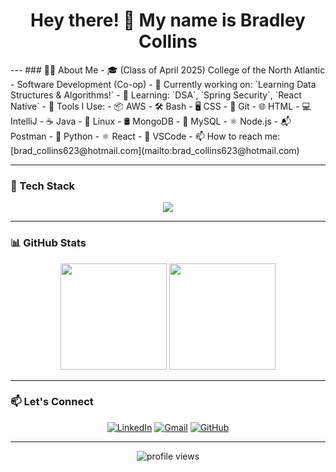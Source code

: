 <h1 align="center">Hey there! 👋 My name is Bradley Collins</h1>
---
### 👨‍💻 About Me
- 🎓 (Class of April 2025) College of the North Atlantic - Software Development (Co-op)
- 💼 Currently working on: `Learning Data Structures & Algorithms!`
- 🧠 Learning: `DSA`, `Spring Security`, `React Native`
- 🧰 Tools I Use:
    - 📦 AWS
    - 🛠️ Bash
    - 🖥️ CSS
    - 🐘 Git
    - 🌐 HTML
    - 💻 IntelliJ
    - ☕ Java
    - 🐧 Linux
    - 🛢️ MongoDB
    - 🐬 MySQL
    - ⚛️ Node.js
    - 📬 Postman
    - 🐍 Python
    - ⚛️ React
    - 🔧 VSCode
- 📫 How to reach me: [brad_collins623@hotmail.com](mailto:brad_collins623@hotmail.com)

---

### 🧰 Tech Stack

<div align="center">
  <img src="https://skillicons.dev/icons?i=aws,bash,css,git,html,intellij,java,linux,mongodb,mysql,nodejs,postman,python,react,vscode" />
</div>

---

### 📊 GitHub Stats

<div align="center">
  <img height="170px" src="https://github-readme-stats.vercel.app/api?username=bradleycollins&show_icons=true&theme=tokyonight" />
  <img height="170px" src="https://github-readme-stats.vercel.app/api/top-langs/?username=bradleycollins&layout=compact&theme=tokyonight" />
</div>

---

### 📫 Let's Connect

<p align="center">
  <a href="https://www.linkedin.com/in/collinsbradley/" target="_blank"><img alt="LinkedIn" src="https://img.shields.io/badge/LinkedIn-blue?style=for-the-badge&logo=linkedin"></a>
  <a href="mailto:brad_collins623@hotmail.com"><img alt="Gmail" src="https://img.shields.io/badge/Email-D14836?style=for-the-badge&logo=gmail&logoColor=white"></a>
  <a href="https://github.com/bradleycollins95"><img alt="GitHub" src="https://img.shields.io/badge/GitHub-000000?style=for-the-badge&logo=github"></a>
</p>

---

<p align="center">
  <img src="https://komarev.com/ghpvc/?username=bradleycollins&label=Profile+Views&color=brightgreen" alt="profile views" />
</p>
